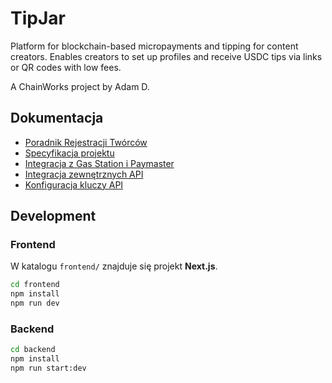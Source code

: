 # TipJar

Platform for blockchain-based micropayments and tipping for content creators. Enables creators to set up profiles and receive USDC tips via links or QR codes with low fees.

A ChainWorks project by Adam D.

## Dokumentacja
- [Poradnik Rejestracji Twórców](docs/registration-guide.md)
- [Specyfikacja projektu](docs/tipjar.md)
- [Integracja z Gas Station i Paymaster](docs/gas-station-paymaster.md)
- [Integracja zewnętrznych API](docs/integrations-overview.md)
- [Konfiguracja kluczy API](docs/konfiguracja-api.md)

## Development

### Frontend
W katalogu `frontend/` znajduje się projekt **Next.js**.

```bash
cd frontend
npm install
npm run dev
```

### Backend

```bash
cd backend
npm install
npm run start:dev
```

